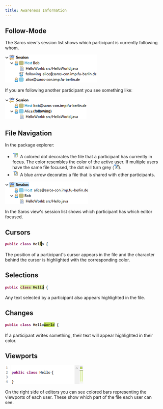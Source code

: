 ```yaml
---
title: Awareness Information
---
```


## Follow-Mode

The Saros view's session list shows which participant is currently following whom.

![follower list](images/awareness/eclipse_session_list_follower_list.png)

If you are following another participant you see something like:

![followee list](images/awareness/eclipse_session_list_followee_view.png)

## File Navigation

In the package explorer:
- ![active file](how-tos/images/icons-e/active_file.png) A colored dot decorates the file that a participant has currently
    in focus. The color resembles the color of the active user. If multiple users have the same file focused,
    the dot will turn grey (![multiple active file](images/awareness/eclipse_package_manager_annotated_file_multiple.png)).
- ![shared file](how-tos/images/icons-e/shared_file.png) A
    blue arrow decorates a file that is shared with
    other participants.

![editor focus](images/awareness/eclipse_session_list_focused_editor.png)

In the Saros view's session list shows which participant has which editor focused.

## Cursors

![cursor annotation](images/awareness/eclipse_editor_cursor_annotation.png)

The position of a participant's cursor appears in the file and
the character behind the cursor is highlighted with the
corresponding color.

## Selections

![selection annotation](images/awareness/eclipse_editor_selection_annotation.png)

Any text selected by a participant also appears highlighted in
the file.

## Changes

![contribution annotation](images/awareness/eclipse_editor_contribution_annotation.png)

If a participant writes something, their text will appear
highlighted in their color.

## Viewports

![contribution annotation](images/awareness/eclipse_editor_viewport_annotation.png)

On the right side of editors you can see colored bars representing
the viewports of each user. These show which part of the file each
user can see.
